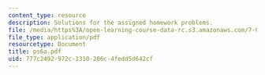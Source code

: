 ```yaml
---
content_type: resource
description: Solutions for the assigned homework problems.
file: /media/https%3A/open-learning-course-data-rc.s3.amazonaws.com/7-012-introduction-to-biology-fall-2004/777c2492972c1310206c4fedd5d642cf_ps6a.pdf
file_type: application/pdf
resourcetype: Document
title: ps6a.pdf
uid: 777c2492-972c-1310-206c-4fedd5d642cf
---
```

